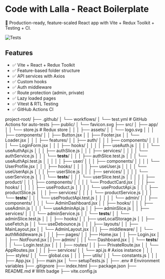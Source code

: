 # Code with Lalla - React Boilerplate

🚀 Production-ready, feature-scaled React app with Vite + Redux Toolkit + Testing + CI.

![Tests](https://github.com/codewithlalla/my-app/actions/workflows/test.yml/badge.svg)

## Features

- ✅ Vite + React + Redux Toolkit
- ✅ Feature-based folder structure
- ✅ API services with Axios
- ✅ Custom hooks
- ✅ Auth middleware
- ✅ Route protection (admin, private)
- ✅ Lazy loaded pages
- ✅ Vitest & RTL Testing
- ✅ GitHub Actions CI

project-root/
├── .github/
│   └── workflows/
│       └── test.yml                # GitHub Actions for auto-tests
├── public/
│   └── favicon.svg
├── src/
│   ├── app/
│   │   └── store.js                # Redux store
│   │
│   ├── assets/
│   │   └── logo.svg
│   │
│   ├── components/
│   │   ├── Button.jsx
│   │   ├── Footer.jsx
│   │   └── Loader.jsx
│   │
│   ├── features/
│   │   ├── auth/
│   │   │   ├── components/
│   │   │   │   └── LoginForm.jsx
│   │   │   ├── hooks/
│   │   │   │   ├── useAuth.js
│   │   │   │   └── useAuthApi.js
│   │   │   ├── authSlice.js
│   │   │   ├── services/
│   │   │   │   └── authService.js
│   │   │   └── __tests__/
│   │   │       ├── authSlice.test.js
│   │   │       └── useAuthApi.test.js
│   │   │
│   │   ├── user/
│   │   │   ├── components/
│   │   │   │   └── UserProfile.jsx
│   │   │   ├── hooks/
│   │   │   │   ├── useUser.js
│   │   │   │   └── useUserApi.js
│   │   │   ├── userSlice.js
│   │   │   ├── services/
│   │   │   │   └── userService.js
│   │   │   └── __tests__/
│   │   │       └── userSlice.test.js
│   │   │
│   │   ├── product/
│   │   │   ├── components/
│   │   │   │   └── ProductCard.jsx
│   │   │   ├── hooks/
│   │   │   │   ├── useProduct.js
│   │   │   │   └── useProductApi.js
│   │   │   ├── productSlice.js
│   │   │   ├── services/
│   │   │   │   └── productService.js
│   │   │   └── __tests__/
│   │   │       └── useProductApi.test.js
│   │   │
│   │   └── admin/
│   │       ├── components/
│   │       │   └── AdminDashboard.jsx
│   │       ├── hooks/
│   │       │   ├── useAdmin.js
│   │       │   └── useAdminApi.js
│   │       ├── adminSlice.js
│   │       ├── services/
│   │       │   └── adminService.js
│   │       └── __tests__/
│   │           └── adminSlice.test.js
│   │
│   ├── hooks/
│   │   ├── useLocalStorage.js
│   │   ├── useFetch.js
│   │   └── useDebounce.js
│   │
│   ├── layouts/
│   │   ├── MainLayout.jsx
│   │   └── AdminLayout.jsx
|   |
│   ├── middleware/
│   │   └── authMiddleware.js
│   │
│   ├── pages/
│   │   ├── Home.jsx
│   │   ├── Login.jsx
│   │   ├── NotFound.jsx
|   |   |── admin/
│   │   |    └── Dashboard.jsx
│   │   └── __tests__/
│   │       └── Login.test.jsx
│   │
│   ├── routes/
│   │   ├── PrivateRoute.jsx
│   │   └── AppRoutes.jsx
│   │
│   ├── services/
│   │   └── api.js                  # Axios instance
│   │
│   ├── styles/
│   │   └── global.css
│   │
│   ├── utils/
│   │   └── constants.js
│   │
│   ├── App.jsx
│   ├── main.jsx
│   └── setupTests.js
│
├── .env                            # Environment variables
├── .gitignore
├── index.html
├── package.json
├── README.md                       # With badge
├── vite.config.js
